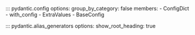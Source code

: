 ::: pydantic.config
    options:
      group_by_category: false
      members:
        - ConfigDict
        - with_config
        - ExtraValues
        - BaseConfig

::: pydantic.alias_generators
    options:
      show_root_heading: true
